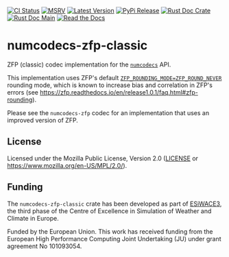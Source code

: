 [![CI Status]][workflow] [![MSRV]][repo] [![Latest Version]][crates.io] [![PyPi Release]][pypi] [![Rust Doc Crate]][docs.rs] [![Rust Doc Main]][docs] [![Read the Docs]][rtdocs]

[CI Status]: https://img.shields.io/github/actions/workflow/status/juntyr/numcodecs-rs/ci.yml?branch=main
[workflow]: https://github.com/juntyr/numcodecs-rs/actions/workflows/ci.yml?query=branch%3Amain

[MSRV]: https://img.shields.io/badge/MSRV-1.87.0-blue
[repo]: https://github.com/juntyr/numcodecs-rs

[Latest Version]: https://img.shields.io/crates/v/numcodecs-zfp-classic
[crates.io]: https://crates.io/crates/numcodecs-zfp-classic

[PyPi Release]: https://img.shields.io/pypi/v/numcodecs-wasm-zfp-classic.svg
[pypi]: https://pypi.python.org/pypi/numcodecs-wasm-zfp-classic

[Rust Doc Crate]: https://img.shields.io/docsrs/numcodecs-zfp-classic
[docs.rs]: https://docs.rs/numcodecs-zfp-classic/

[Rust Doc Main]: https://img.shields.io/badge/docs-main-blue
[docs]: https://juntyr.github.io/numcodecs-rs/numcodecs_zfp_classic

[Read the Docs]: https://img.shields.io/readthedocs/numcodecs-wasm?label=readthedocs
[rtdocs]: https://numcodecs-wasm.readthedocs.io/en/stable/api/numcodecs_wasm_zfp_classic/

# numcodecs-zfp-classic

ZFP (classic) codec implementation for the [`numcodecs`] API.

This implementation uses ZFP's default [`ZFP_ROUNDING_MODE=ZFP_ROUND_NEVER`](https://zfp.readthedocs.io/en/release1.0.1/installation.html#c.ZFP_ROUNDING_MODE) rounding mode, which is known to increase bias and correlation in ZFP's errors (see <https://zfp.readthedocs.io/en/release1.0.1/faq.html#zfp-rounding>).

Please see the `numcodecs-zfp` codec for an implementation that uses an improved version of ZFP.

[`numcodecs`]: https://docs.rs/numcodecs/0.2/numcodecs/

## License

Licensed under the Mozilla Public License, Version 2.0 ([LICENSE](LICENSE) or https://www.mozilla.org/en-US/MPL/2.0/).

## Funding

The `numcodecs-zfp-classic` crate has been developed as part of [ESiWACE3](https://www.esiwace.eu), the third phase of the Centre of Excellence in Simulation of Weather and Climate in Europe.

Funded by the European Union. This work has received funding from the European High Performance Computing Joint Undertaking (JU) under grant agreement No 101093054.
